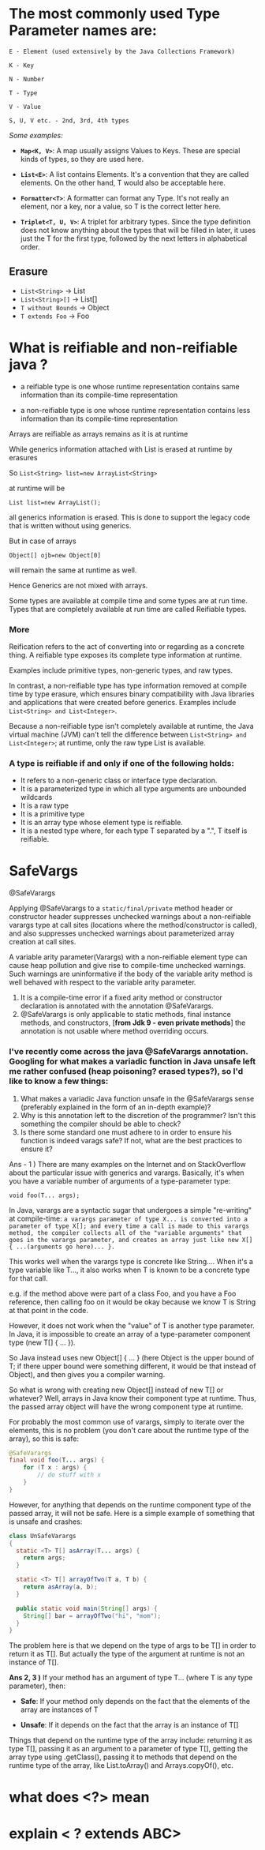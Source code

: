 # The most commonly used Type Parameter names are:

```
E - Element (used extensively by the Java Collections Framework)

K - Key

N - Number

T - Type

V - Value

S, U, V etc. - 2nd, 3rd, 4th types
```

_Some examples:_

* **`Map<K, V>`**: A map usually assigns Values to Keys. These are special kinds of types, so they are used here.

* **`List<E>`**: A list contains Elements. It's a convention that they are called elements. On the other hand, T would also be acceptable here.

* **`Formatter<T>`**: A formatter can format any Type. It's not really an element, nor a key, nor a value, so T is the correct letter here.

* **`Triplet<T, U, V>`**: A triplet for arbitrary types. Since the type definition does not know anything about the types that will be filled in later, it uses just the T for the first type, followed by the next letters in alphabetical order.


## Erasure
- `List<String>` -> List
- `List<String>[]` -> List[]
- `T without Bounds` -> Object
- `T extends Foo` -> Foo


# What is reifiable and non-reifiable java ?

- a reifiable type is one whose runtime representation contains same information than its compile-time representation

- a non-reifiable type is one whose runtime representation contains less information than its compile-time representation

Arrays are reifiable as arrays remains as it is at runtime 

While generics information attached with List is erased at runtime by erasures

So `List<String> list=new ArrayList<String>`

at runtime will be 

`List list=new ArrayList();`

all generics information is erased. This is done to support the legacy code that is written without using generics.


But in case of arrays 

`Object[] ojb=new Object[0]`

will remain the same at runtime as well. 

Hence Generics are not mixed with arrays.

Some types are available at compile time and some types are at run time. Types that are completely available at run time are called Reifiable types.

### More 

Reification refers to the act of converting into or regarding as a concrete thing. 
A reifiable type exposes its complete type information at runtime. 

Examples include primitive types, non-generic types, and raw types. 


In contrast, a non-reifiable type has type information removed at compile time by type erasure, 
which ensures binary compatibility with Java libraries and applications that were created before generics. 
Examples include `List<String> and List<Integer>`. 

Because a non-reifiable type isn't completely available at runtime, the Java virtual machine (JVM) can't tell 
the difference between `List<String> and List<Integer>`; at runtime, only the raw type List is available.

### A type is reifiable if and only if one of the following holds:
- It refers to a non-generic class or interface type declaration.
- It is a parameterized type in which all type arguments are unbounded wildcards
- It is a raw type
- It is a primitive type
- It is an array type whose element type is reifiable.
- It is a nested type where, for each type T separated by a ".", T itself is reifiable.

# SafeVargs
@SafeVarargs

Applying @SafeVarargs to a `static/final/private` method header or constructor header suppresses unchecked warnings about a non-reifiable varargs type at call sites (locations where the method/constructor is called), and also suppresses unchecked warnings about parameterized array creation at call sites.

A variable arity parameter(Varargs) with a non-reifiable element type can cause heap pollution and give rise to compile-time unchecked warnings. Such warnings are uninformative if the body of the variable arity method is well behaved with respect to the variable arity parameter.

1. It is a compile-time error if a fixed arity method or constructor declaration is annotated with the annotation @SafeVarargs.
2. @SafeVarargs is only applicable to static methods, final instance methods, and constructors, [**from Jdk 9 - even private methods**] the annotation is not usable where method overriding occurs.


### I've recently come across the java @SafeVarargs annotation. Googling for what makes a variadic function in Java unsafe left me rather confused (heap poisoning? erased types?), so I'd like to know a few things:

1. What makes a variadic Java function unsafe in the @SafeVarargs sense (preferably explained in the form of an in-depth example)?
2. Why is this annotation left to the discretion of the programmer? Isn't this something the compiler should be able to check?
3. Is there some standard one must adhere to in order to ensure his function is indeed varags safe? If not, what are the best practices to ensure it?

Ans - 1 ) There are many examples on the Internet and on StackOverflow about the particular issue with generics and varargs. Basically, it's when you have a variable number of arguments of a type-parameter type:

`void foo(T... args);`

In Java, varargs are a syntactic sugar that undergoes a simple "re-writing" at compile-time: `a varargs parameter of type X... is converted into a parameter of type X[]; and every time a call is made to this varargs method, the compiler collects all of the "variable arguments" that goes in the varargs parameter, and creates an array just like new X[] { ...(arguments go here)... }.`

This works well when the varargs type is concrete like String.... When it's a type variable like T..., it also works when T is known to be a concrete type for that call. 

e.g. if the method above were part of a class Foo<T>, and you have a Foo<String> reference, then calling foo on it would be okay because we know T is String at that point in the code.

However, it does not work when the "value" of T is another type parameter. In Java, it is impossible to create an array of a type-parameter component type (new T[] { ... }). 

So Java instead uses new Object[] { ... } (here Object is the upper bound of T; if there upper bound were something different, it would be that instead of Object), and then gives you a compiler warning.

So what is wrong with creating new Object[] instead of new T[] or whatever? Well, arrays in Java know their component type at runtime. Thus, the passed array object will have the wrong component type at runtime.

For probably the most common use of varargs, simply to iterate over the elements, this is no problem (you don't care about the runtime type of the array), so this is safe:
```java
@SafeVarargs
final void foo(T... args) {
    for (T x : args) {
        // do stuff with x
    }
}
```
However, for anything that depends on the runtime component type of the passed array, it will not be safe. Here is a simple example of something that is unsafe and crashes:
```java
class UnSafeVarargs
{
  static <T> T[] asArray(T... args) {
    return args;
  }

  static <T> T[] arrayOfTwo(T a, T b) {
    return asArray(a, b);
  }

  public static void main(String[] args) {
    String[] bar = arrayOfTwo("hi", "mom");
  }
}
```
The problem here is that we depend on the type of args to be T[] in order to return it as T[]. But actually the type of the argument at runtime is not an instance of T[].

**Ans  2, 3   )** If your method has an argument of type T... (where T is any type parameter), then:

- **Safe**: If your method only depends on the fact that the elements of the array are instances of T

- **Unsafe**: If it depends on the fact that the array is an instance of T[]

Things that depend on the runtime type of the array include: returning it as type T[], passing it as an argument to a parameter of type T[], getting the array type using .getClass(), passing it to methods that depend on the runtime type of the array, like List.toArray() and Arrays.copyOf(), etc.

# what does <?> mean

# explain < ? extends ABC>
